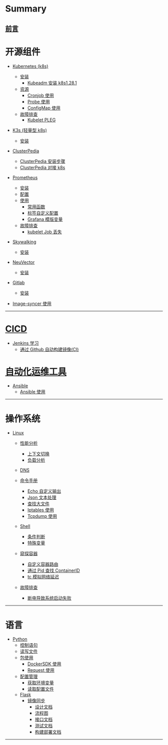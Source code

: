 # Summary

[前言](README.md)
---

# 开源组件

- [Kubernetes (k8s)]()
  - [安装]()
    - [Kubeadm 安装 k8s1.28.1](kubernetes/k8s-install-doc.md)
  - [资源]()
    - [Cronjob 使用](kubernetes/cronjob.md)
    - [Probe 使用](kubernetes/liveness_readiness_startup.md)
    - [ConfigMap 使用](kubernetes/Configmap.md)
  - [故障排查]()
    - [Kubelet PLEG](kubernetes/kubelet-pleg-error.md)

- [K3s (轻量型 k8s)](k3s/k3s-架构篇.md)
  - [安装](k3s/k3s-安装篇.md)

- [ClusterPedia](clusterpedia/ClusterPedia-概念介绍.md)
  - [ClusterPedia 安装步骤](clusterpedia/ClusterPedia-安装步骤-v0.6.3.md)
  - [ClusterPedia 对接 k8s](clusterpedia/ClusterPedia-对接-k8s.md)

- [Prometheus](other/prometheus/prometheus.md)
  - [安装]()
  - [配置]()
  - [使用](other/prometheus/prometheus_usege.md)
    - [常用函数](other/prometheus/prometheus-query.md)
    - [标签自定义配置](other/prometheus/relabel_configs.md)
    - [Grafana 模版变量](other/prometheus/grafana.md)
  - [故障排查](other/prometheus/troubleshooting.md)
    - [kubelet Job 丢失](other/prometheus/kubelet-job-missing.md)

- [Skywalking](other/skywalking/what_is_skywalking.md)
  - [安装](other/skywalking/skywalking_install.md)

- [NeuVector](other/neuvector/what_is_neuvector.md)
  - [安装](other/neuvector/neuvector_install.md)

- [Gitlab]()
  - [安装](other/gitlab/gitlab_install.md)

- [Image-syncer 使用](other/imagesyncer/image-syncer.md)
---

# [CICD]()

- [Jenkins 学习]()
  - [通过 Github 自动构建镜像(CI)](other/jenkins/autobuildimg.md)

# [自动化运维工具]()

- [Ansible]()
  - [Ansible 使用](ansible/ansible.md)
---

# 操作系统

- [Linux]()
  - [性能分析]()
    - [上下文切换](linux/cpu_上下文切换.md)
    - [负载分析](linux/cpu_Load_Average分析.md)

  - [DNS](linux/dns.md)
  - [命令手册]()
    - [Echo 自定义输出](linux/echo定制脚本输出颜色.md)
    - [Json 文本处理](linux/json_jq.md)
    - [查找大文件](linux/linux_find_du_mv_delete.md)
    - [Iptables 使用](linux/iptables.md)
    - [Tcpdump 使用](linux/tcpdump.md)
  - [Shell](linux/shell.md)
    - [条件判断](linux/shell_condition.md)
    - [特殊变量](linux/shell_variable.md)
  - [窥探容器]()
    - [自定义容器路由](linux/container_addroutes.md)
    - [通过 Pid 查找 ContainerID](linux/pidstat_vs_ps.md)
    - [tc 模拟网络延迟](linux/container_use_tc.md)
  - [故障排查](linux/troubleshooting.md)
    - [断电导致系统启动失败](linux/startupFailed.md)
---

# 语言
 
- [Python]()
  - [控制语句](python/流程控制语句.md)
  - [读写文件](python/python读写文件.md)
  - [包使用]()
    - [DockerSDK 使用](python/docker_sdk_used.md)
    - [Request 使用](python/requests.md)
  - [配置管理](python/python_configmgmt.md)
    - [获取环境变量](python/python_getenv.md)
    - [读取配置文件](python/python_getconfig.md)
  - [Flask](python/restful_api_doc.md)
    - [镜像同步]()
      - [设计文档]()
      - [流程图]()
      - [接口文档]()
      - [测试文档]()
      - [构建部署文档]()
---

